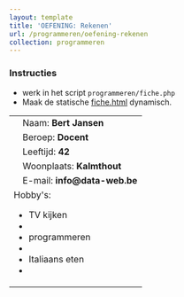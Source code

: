 ```yaml
---
layout: template
title: 'OEFENING: Rekenen'
url: /programmeren/oefening-rekenen
collection: programmeren
---
```

<div class="highlight">
    <h3>Instructies</h3>
    <ul>
        <li>werk in het script <code>programmeren/fiche.php</code></li>
        <li>Maak de statische <a target="_blank" href="fiche.html">fiche.html</a> dynamisch.</li>
    </ul>
</div>

<div class="shadow result">
    <table>
    <tr>
        <td rowspan="5"></td>
        <td>Naam: <strong>Bert Jansen</strong></td>
    </tr>
    <tr>
        <td>Beroep: <strong>Docent</strong></td>
    </tr>
    <tr>
        <td>Leeftijd: <strong>42</strong></td>
    </tr>
    <tr>
        <td>Woonplaats: <strong>Kalmthout</strong></td>
    </tr>
    <tr>
        <td>E-mail: <strong>info@data-web.be</strong></td>
    </tr>
    <tr>
    <td colspan="2">Hobby's:
        <ul>
            <li>TV kijken<li>
            <li>programmeren<li>
            <li>Italiaans eten<li>
        </ul>
    </td>
    </table>
</div>